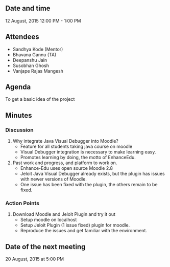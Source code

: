 ## Date and time
12 August, 2015
12:00 PM - 1:00 PM

## Attendees
- Sandhya Kode (Mentor)
- Bhavana Gannu (TA)
- Deepanshu Jain
- Susobhan Ghosh
- Vanjape Rajas Mangesh

## Agenda
To get a basic idea of the project

## Minutes
### Discussion
1. Why integrate Java Visual Debugger into Moodle?
	* Feature for all students taking java course on moodle
	* Visual Debugger integration is necessary to make learning easy.
	* Promotes learning by doing, the motto of EnhanceEdu.
2. Past work and progress, and platform to work on.
	* Enhance-Edu uses open source Moodle 2.8
	* Jeloit Java Visual Debugger already exists, but the plugin has issues with newer versions of Moodle.
	* One issue has been fixed with the plugin, the others remain to be fixed.

### Action Points
1. Download Moodle and Jeloit Plugin and try it out
	* Setup moodle on localhost
	* Setup Jeloit Plugin (1 issue fixed) plugin for moodle.
	* Reproduce the issues and get familiar with the environment.

## Date of the next meeting
20 August, 2015 at 5:00 PM